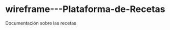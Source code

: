 wireframe---Plataforma-de-Recetas
=================================

Documentación sobre las recetas
